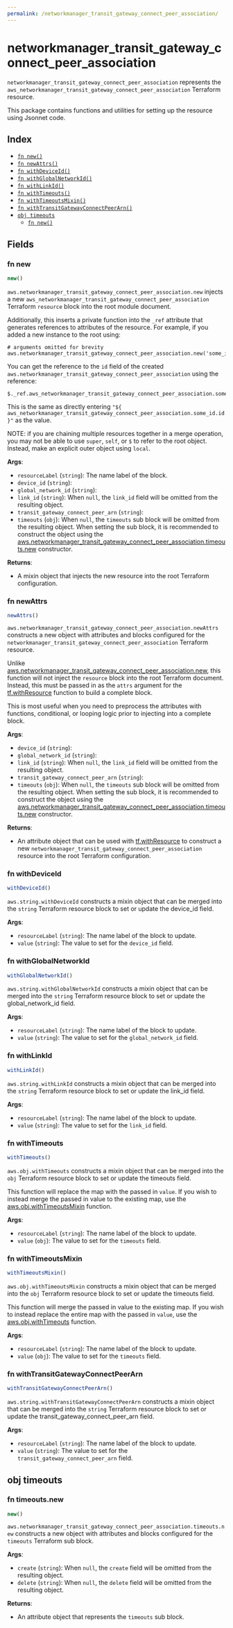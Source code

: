 ```yaml
---
permalink: /networkmanager_transit_gateway_connect_peer_association/
---
```


# networkmanager_transit_gateway_connect_peer_association

`networkmanager_transit_gateway_connect_peer_association` represents the `aws_networkmanager_transit_gateway_connect_peer_association` Terraform resource.



This package contains functions and utilities for setting up the resource using Jsonnet code.


## Index

* [`fn new()`](#fn-new)
* [`fn newAttrs()`](#fn-newattrs)
* [`fn withDeviceId()`](#fn-withdeviceid)
* [`fn withGlobalNetworkId()`](#fn-withglobalnetworkid)
* [`fn withLinkId()`](#fn-withlinkid)
* [`fn withTimeouts()`](#fn-withtimeouts)
* [`fn withTimeoutsMixin()`](#fn-withtimeoutsmixin)
* [`fn withTransitGatewayConnectPeerArn()`](#fn-withtransitgatewayconnectpeerarn)
* [`obj timeouts`](#obj-timeouts)
  * [`fn new()`](#fn-timeoutsnew)

## Fields

### fn new

```ts
new()
```


`aws.networkmanager_transit_gateway_connect_peer_association.new` injects a new `aws_networkmanager_transit_gateway_connect_peer_association` Terraform `resource`
block into the root module document.

Additionally, this inserts a private function into the `_ref` attribute that generates references to attributes of the
resource. For example, if you added a new instance to the root using:

    # arguments omitted for brevity
    aws.networkmanager_transit_gateway_connect_peer_association.new('some_id')

You can get the reference to the `id` field of the created `aws.networkmanager_transit_gateway_connect_peer_association` using the reference:

    $._ref.aws_networkmanager_transit_gateway_connect_peer_association.some_id.get('id')

This is the same as directly entering `"${ aws_networkmanager_transit_gateway_connect_peer_association.some_id.id }"` as the value.

NOTE: if you are chaining multiple resources together in a merge operation, you may not be able to use `super`, `self`,
or `$` to refer to the root object. Instead, make an explicit outer object using `local`.

**Args**:
  - `resourceLabel` (`string`): The name label of the block.
  - `device_id` (`string`): 
  - `global_network_id` (`string`): 
  - `link_id` (`string`):  When `null`, the `link_id` field will be omitted from the resulting object.
  - `transit_gateway_connect_peer_arn` (`string`): 
  - `timeouts` (`obj`):  When `null`, the `timeouts` sub block will be omitted from the resulting object. When setting the sub block, it is recommended to construct the object using the [aws.networkmanager_transit_gateway_connect_peer_association.timeouts.new](#fn-timeoutsnew) constructor.

**Returns**:
- A mixin object that injects the new resource into the root Terraform configuration.


### fn newAttrs

```ts
newAttrs()
```


`aws.networkmanager_transit_gateway_connect_peer_association.newAttrs` constructs a new object with attributes and blocks configured for the `networkmanager_transit_gateway_connect_peer_association`
Terraform resource.

Unlike [aws.networkmanager_transit_gateway_connect_peer_association.new](#fn-new), this function will not inject the `resource`
block into the root Terraform document. Instead, this must be passed in as the `attrs` argument for the
[tf.withResource](https://github.com/tf-libsonnet/core/tree/main/docs#fn-withresource) function to build a complete block.

This is most useful when you need to preprocess the attributes with functions, conditional, or looping logic prior to
injecting into a complete block.

**Args**:
  - `device_id` (`string`): 
  - `global_network_id` (`string`): 
  - `link_id` (`string`):  When `null`, the `link_id` field will be omitted from the resulting object.
  - `transit_gateway_connect_peer_arn` (`string`): 
  - `timeouts` (`obj`):  When `null`, the `timeouts` sub block will be omitted from the resulting object. When setting the sub block, it is recommended to construct the object using the [aws.networkmanager_transit_gateway_connect_peer_association.timeouts.new](#fn-timeoutsnew) constructor.

**Returns**:
  - An attribute object that can be used with [tf.withResource](https://github.com/tf-libsonnet/core/tree/main/docs#fn-withresource) to construct a new `networkmanager_transit_gateway_connect_peer_association` resource into the root Terraform configuration.


### fn withDeviceId

```ts
withDeviceId()
```

`aws.string.withDeviceId` constructs a mixin object that can be merged into the `string`
Terraform resource block to set or update the device_id field.



**Args**:
  - `resourceLabel` (`string`): The name label of the block to update.
  - `value` (`string`): The value to set for the `device_id` field.


### fn withGlobalNetworkId

```ts
withGlobalNetworkId()
```

`aws.string.withGlobalNetworkId` constructs a mixin object that can be merged into the `string`
Terraform resource block to set or update the global_network_id field.



**Args**:
  - `resourceLabel` (`string`): The name label of the block to update.
  - `value` (`string`): The value to set for the `global_network_id` field.


### fn withLinkId

```ts
withLinkId()
```

`aws.string.withLinkId` constructs a mixin object that can be merged into the `string`
Terraform resource block to set or update the link_id field.



**Args**:
  - `resourceLabel` (`string`): The name label of the block to update.
  - `value` (`string`): The value to set for the `link_id` field.


### fn withTimeouts

```ts
withTimeouts()
```

`aws.obj.withTimeouts` constructs a mixin object that can be merged into the `obj`
Terraform resource block to set or update the timeouts field.

This function will replace the map with the passed in `value`. If you wish to instead merge the
passed in value to the existing map, use the [aws.obj.withTimeoutsMixin](TODO) function.

**Args**:
  - `resourceLabel` (`string`): The name label of the block to update.
  - `value` (`obj`): The value to set for the `timeouts` field.


### fn withTimeoutsMixin

```ts
withTimeoutsMixin()
```

`aws.obj.withTimeoutsMixin` constructs a mixin object that can be merged into the `obj`
Terraform resource block to set or update the timeouts field.

This function will merge the passed in value to the existing map. If you wish
to instead replace the entire map with the passed in `value`, use the [aws.obj.withTimeouts](TODO)
function.


**Args**:
  - `resourceLabel` (`string`): The name label of the block to update.
  - `value` (`obj`): The value to set for the `timeouts` field.


### fn withTransitGatewayConnectPeerArn

```ts
withTransitGatewayConnectPeerArn()
```

`aws.string.withTransitGatewayConnectPeerArn` constructs a mixin object that can be merged into the `string`
Terraform resource block to set or update the transit_gateway_connect_peer_arn field.



**Args**:
  - `resourceLabel` (`string`): The name label of the block to update.
  - `value` (`string`): The value to set for the `transit_gateway_connect_peer_arn` field.


## obj timeouts



### fn timeouts.new

```ts
new()
```


`aws.networkmanager_transit_gateway_connect_peer_association.timeouts.new` constructs a new object with attributes and blocks configured for the `timeouts`
Terraform sub block.



**Args**:
  - `create` (`string`):  When `null`, the `create` field will be omitted from the resulting object.
  - `delete` (`string`):  When `null`, the `delete` field will be omitted from the resulting object.

**Returns**:
  - An attribute object that represents the `timeouts` sub block.
